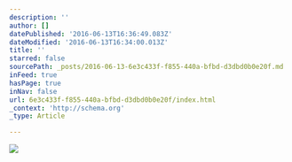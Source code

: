 ```yaml
---
description: ''
author: []
datePublished: '2016-06-13T16:36:49.083Z'
dateModified: '2016-06-13T16:34:00.013Z'
title: ''
starred: false
sourcePath: _posts/2016-06-13-6e3c433f-f855-440a-bfbd-d3dbd0b0e20f.md
inFeed: true
hasPage: true
inNav: false
url: 6e3c433f-f855-440a-bfbd-d3dbd0b0e20f/index.html
_context: 'http://schema.org'
_type: Article

---
```

![](https://the-grid-user-content.s3-us-west-2.amazonaws.com/e81d57a0-f285-456b-92b5-ecbd91ba89c5.jpg)